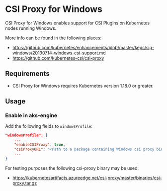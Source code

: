 # CSI Proxy for Windows

CSI Proxy for Windows enables support for CSI Plugins on Kubernetes nodes running Windows.

More info can be found in the following places:

- <https://github.com/kubernetes/enhancements/blob/master/keps/sig-windows/20190714-windows-csi-support.md>
- <https://github.com/kubernetes-csi/csi-proxy>

## Requirements

- CSI Proxy for Windows requires Kubernetes version 1.18.0 or greater.

## Usage

### Enable in aks-engine

Add the following fields to `windowsProfile`:

```json
"windowsProfile": {
    ...
    "enableCSIProxy": true,
    "csiProxyURL": "<Path to a package containing Windows csi proxy binaries>"
    ...
}
```

For testing purposes the following csi-proxy binary may be used:

- https://kubernetesartifacts.azureedge.net/csi-proxy/master/binaries/csi-proxy.tar.gz
